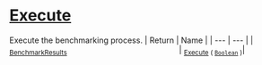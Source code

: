 # [Execute](./VerifierBenchmark-100663384.md)

Execute the benchmarking process.
| Return | Name | 
| --- | --- | 
| <sub>[BenchmarkResults](./../BenchmarkResults.md)</sub><img width=200/>| <sub>[Execute](./VerifierBenchmark-100663384.md) ( [`Boolean`](https://docs.microsoft.com/en-us/dotnet/api/System.Boolean) )</sub>| <br>


